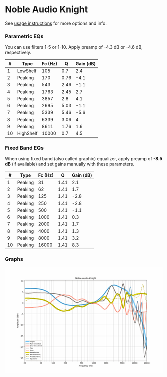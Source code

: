 # Noble Audio Knight
See [usage instructions](https://github.com/jaakkopasanen/AutoEq#usage) for more options and info.

### Parametric EQs
You can use filters 1-5 or 1-10. Apply preamp of -4.3 dB or -4.6 dB, respectively.

|   # | Type      |   Fc (Hz) |    Q |   Gain (dB) |
|-----|-----------|-----------|------|-------------|
|   1 | LowShelf  |       105 | 0.7  |         2.4 |
|   2 | Peaking   |       170 | 0.76 |        -4.1 |
|   3 | Peaking   |       543 | 2.46 |        -1.1 |
|   4 | Peaking   |      1763 | 2.45 |         2.7 |
|   5 | Peaking   |      3857 | 2.8  |         4.1 |
|   6 | Peaking   |      2695 | 5.03 |        -1.1 |
|   7 | Peaking   |      5339 | 5.46 |        -5.6 |
|   8 | Peaking   |      6339 | 3.06 |         4   |
|   9 | Peaking   |      8611 | 1.76 |         1.6 |
|  10 | HighShelf |     10000 | 0.7  |         4.5 |

### Fixed Band EQs
When using fixed band (also called graphic) equalizer, apply preamp of **-8.5 dB** (if available) and set gains manually with these parameters.

|   # | Type    |   Fc (Hz) |    Q |   Gain (dB) |
|-----|---------|-----------|------|-------------|
|   1 | Peaking |        31 | 1.41 |         2.1 |
|   2 | Peaking |        62 | 1.41 |         1.7 |
|   3 | Peaking |       125 | 1.41 |        -2.8 |
|   4 | Peaking |       250 | 1.41 |        -2.8 |
|   5 | Peaking |       500 | 1.41 |        -1.1 |
|   6 | Peaking |      1000 | 1.41 |         0.3 |
|   7 | Peaking |      2000 | 1.41 |         1.7 |
|   8 | Peaking |      4000 | 1.41 |         1.3 |
|   9 | Peaking |      8000 | 1.41 |         3.2 |
|  10 | Peaking |     16000 | 1.41 |         8.3 |

### Graphs
![](./Noble%20Audio%20Knight.png)
